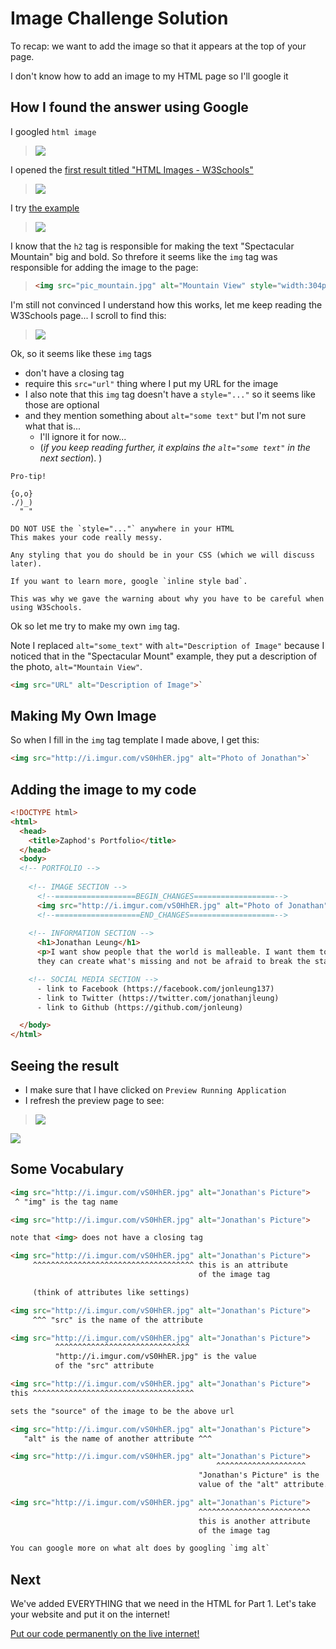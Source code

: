 # Image Challenge Solution

To recap: we want to add the image so that it appears at the top of your page.

I don't know how to add an image to my HTML page so I'll google it

## How I found the answer using Google

I googled `html image`

> ![](img/google_html_image.png)

I opened the [first result titled "HTML Images - W3Schools"](http://www.w3schools.com/html/html_images.asp)

> ![](img/google_html_image_w3.png)

I try [the example](http://www.w3schools.com/html/tryit.asp?filename=tryhtml_images_mountain)

> ![](img/w3_image.png)

I know that the `h2` tag is responsible for making the text "Spectacular Mountain" big and bold. So threfore it seems like the `img` tag was responsible for adding the image to the page:

> ```html
> <img src="pic_mountain.jpg" alt="Mountain View" style="width:304px;height:228px;">`
>```

I'm still not convinced I understand how this works, let me keep reading the W3Schools page... I scroll to find this:

> ![](img/w3_image_syntax.png)

Ok, so it seems like these `img` tags

- don't have a closing tag
- require this `src="url"` thing where I put my URL for the image
- I also note that this `img` tag doesn't have a `style="..."` so it seems like those are optional
- and they mention something about `alt="some text"` but I'm not sure what that is...
  - I'll ignore it for now...
  - (*if you keep reading further, it explains the `alt="some text"` in the next section*).
)

```
Pro-tip!

{o,o}
./)_)
  " "

DO NOT USE the `style="..."` anywhere in your HTML
This makes your code really messy.

Any styling that you do should be in your CSS (which we will discuss later).

If you want to learn more, google `inline style bad`.

This was why we gave the warning about why you have to be careful when using W3Schools.
```

Ok so let me try to make my own `img` tag.

Note I replaced `alt="some_text"` with `alt="Description of Image"` because I noticed that in the "Spectacular Mount" example, they put a description of the photo, `alt="Mountain View"`.

```html
<img src="URL" alt="Description of Image">`
```

## Making My Own Image

So when I fill in the `img` tag template I made above, I get this:

```html
<img src="http://i.imgur.com/vS0HhER.jpg" alt="Photo of Jonathan">`
```

## Adding the image to my code

```html
<!DOCTYPE html>
<html>
  <head>
    <title>Zaphod's Portfolio</title>
  </head>
  <body>
  <!-- PORTFOLIO -->
  
    <!-- IMAGE SECTION -->
      <!--==================BEGIN_CHANGES==================-->
      <img src="http://i.imgur.com/vS0HhER.jpg" alt="Photo of Jonathan">
      <!--===================END_CHANGES===================-->
  
    <!-- INFORMATION SECTION -->
      <h1>Jonathan Leung</h1>
      <p>I want show people that the world is malleable. I want them to know 
      they can create what's missing and not be afraid to break the status quo.</p>

    <!-- SOCIAL MEDIA SECTION -->
      - link to Facebook (https://facebook.com/jonleung137)
      - link to Twitter (https://twitter.com/jonathanjleung)
      - link to Github (https://github.com/jonleung)

  </body>
</html>
```

## Seeing the result

- I make sure that I have clicked on `Preview Running Application`
- I refresh the preview page to see:

> ![](img/photo.png)

![](img/celebration.gif)

## Some Vocabulary

```html
<img src="http://i.imgur.com/vS0HhER.jpg" alt="Jonathan's Picture">
 ^ "img" is the tag name
```

```html
<img src="http://i.imgur.com/vS0HhER.jpg" alt="Jonathan's Picture">

note that <img> does not have a closing tag
```


```html
<img src="http://i.imgur.com/vS0HhER.jpg" alt="Jonathan's Picture">
     ^^^^^^^^^^^^^^^^^^^^^^^^^^^^^^^^^^^^ this is an attribute
                                          of the image tag

     (think of attributes like settings)
```

```html
<img src="http://i.imgur.com/vS0HhER.jpg" alt="Jonathan's Picture">
     ^^^ "src" is the name of the attribute
```

```html
<img src="http://i.imgur.com/vS0HhER.jpg" alt="Jonathan's Picture">
          ^^^^^^^^^^^^^^^^^^^^^^^^^^^^^^ 
          "http://i.imgur.com/vS0HhER.jpg" is the value
          of the "src" attribute
```

```html
<img src="http://i.imgur.com/vS0HhER.jpg" alt="Jonathan's Picture">
this ^^^^^^^^^^^^^^^^^^^^^^^^^^^^^^^^^^^^

sets the "source" of the image to be the above url
```

```html
<img src="http://i.imgur.com/vS0HhER.jpg" alt="Jonathan's Picture">
   "alt" is the name of another attribute ^^^ 
```

```html
<img src="http://i.imgur.com/vS0HhER.jpg" alt="Jonathan's Picture">
                                              ^^^^^^^^^^^^^^^^^^^^ 
                                          "Jonathan's Picture" is the 
                                          value of the "alt" attribute.
```

```html
<img src="http://i.imgur.com/vS0HhER.jpg" alt="Jonathan's Picture">
                                          ^^^^^^^^^^^^^^^^^^^^^^^^^
                                          this is another attribute
                                          of the image tag

You can google more on what alt does by googling `img alt`
```


## Next
We've added EVERYTHING that we need in the HTML for Part 1. Let's take your website and put it on the internet!

[Put our code permanently on the live internet!](github.md)